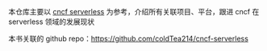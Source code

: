 本仓库主要以 [cncf serverless](https://landscape.cncf.io/format=serverless) 为参考，介绍所有关联项目、平台，跟进 cncf 在 serverless 领域的发展现状

本书关联的 github repo：https://github.com/coldTea214/cncf-serverless